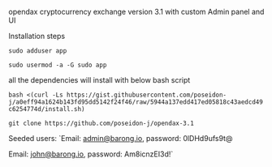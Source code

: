 opendax cryptocurrency exchange version 3.1 with custom Admin panel and UI


Installation steps

`sudo adduser app`

`sudo usermod -a -G sudo app`

all the dependencies will install with below bash script

`bash <(curl -Ls https://gist.githubusercontent.com/poseidon-j/a0eff94a1624b143fd95dd5142f24f46/raw/5944a137edd417ed05818c43aedcd49c6254774d/install.sh)`

`git clone https://github.com/poseidon-j/opendax-3.1`

Seeded users:
`Email: admin@barong.io, password: 0lDHd9ufs9t@

 Email: john@barong.io, password: Am8icnzEI3d!`
